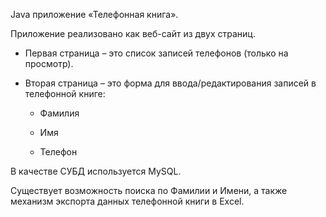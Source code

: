 Java приложение «Телефонная книга». 

Приложение реализовано как веб-сайт из двух страниц. 
- Первая страница – это список записей телефонов (только на просмотр). 
- Вторая страница – это форма для ввода/редактирования записей в телефонной книге:

    - Фамилия

    - Имя

    - Телефон

В качестве СУБД используется MySQL.

Существует возможность поиска по Фамилии и Имени, а также механизм экспорта данных телефонной книги в Excel.
